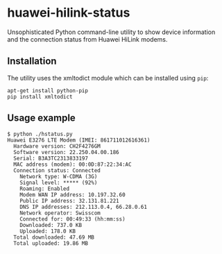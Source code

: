 huawei-hilink-status
===================

Unsophisticated Python command-line utility to show device information and the connection status from Huawei HiLink modems.

## Installation
The utility uses the xmltodict module which can be installed using ```pip```:
```
apt-get install python-pip
pip install xmltodict
```

## Usage example

```
$ python ./hstatus.py
Huawei E3276 LTE Modem (IMEI: 861711012616361)
  Hardware version: CH2F4276GM
  Software version: 22.250.04.00.186
  Serial: B3A3TC2313833197
  MAC address (modem): 00:0D:87:22:34:AC
  Connection status: Connected
    Network type: W-CDMA (3G)
    Signal level: ***** (92%)
    Roaming: Enabled
    Modem WAN IP address: 10.197.32.60
    Public IP address: 32.131.81.221
    DNS IP addresses: 212.113.0.4, 66.28.0.61
    Network operator: Swisscom
    Connected for: 00:49:33 (hh:mm:ss)
    Downloaded: 737.0 KB
    Uploaded: 178.0 KB
  Total downloaded: 47.69 MB
  Total uploaded: 19.86 MB
```

